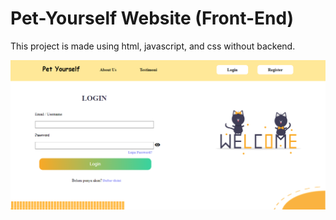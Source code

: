 # Pet-Yourself Website (Front-End)
This project is made using html, javascript, and css without backend.

<img src="SS.png">
